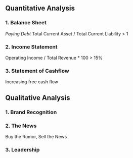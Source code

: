 ## Quantitative Analysis

### 1. Balance Sheet 
*Paying Debt*
Total Current Asset / Total Current Liability > 1

### 2. Income Statement
Operating Income / Total Revenue * 100 > 15%

### 3. Statement of Cashflow
Increasing free cash flow

## Qualitative Analysis
### 1. Brand Recognition

### 2. The News
Buy the Rumor, Sell the News
### 3. Leadership
